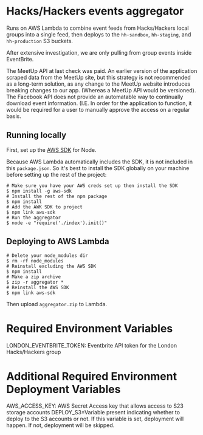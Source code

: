 # Hacks/Hackers events aggregator

Runs on AWS Lambda to combine event feeds from Hacks/Hackers local groups into a single feed, then deploys to the `hh-sandbox`, `hh-staging`, and `hh-production` S3 buckets.

After extensive investigation, we are only pulling from group events inside EventBrite.

The MeetUp API at last check was paid. An earlier version of the application scraped data from the MeetUp site, but this strategy is not recommended as a long-term solution, as any change to the MeetUp website introduces breaking changes to our app. (Whereas a MeetUp API would be versioned). 
The Facebook API does not provide an automatable way to continually download event information. (I.E. In order for the application to function, it would be required for a user to manually approve the access on a regular basis.

## Running locally

First, set up the [AWS SDK](http://docs.aws.amazon.com/sdk-for-javascript/v2/developer-guide/getting-started-nodejs.html#getting-started-nodejs-install-sdk) for Node.

Because AWS Lambda automatically includes the SDK, it is not included in this `package.json`. So it's best to install the SDK globally on your machine before setting up the rest of the project:

```
# Make sure you have your AWS creds set up then install the SDK
$ npm install -g aws-sdk
# Install the rest of the npm package
$ npm install
# Add the AWK SDK to project
$ npm link aws-sdk
# Run the aggregator
$ node -e "require('./index').init()"
```

## Deploying to AWS Lambda

```
# Delete your node_modules dir
$ rm -rf node_modules
# Reinstall excluding the AWS SDK
$ npm install
# Make a zip archive
$ zip -r aggregator *
# Reinstall the AWS SDK
$ npm link aws-sdk
```

Then upload `aggregator.zip` to Lambda.




# Required Environment Variables
LONDON_EVENTBRITE_TOKEN: Eventbrite API token for the London Hacks/Hackers group


# Additional Required Environment Deployment Variables
AWS_ACCESS_KEY: AWS Secret Access key that allows access to S23 storage accounts
DEPLOY_S3=Variable present indicating whether to deploy to the S3 accounts or not. If this variable is set, deployment will happen. If not, deployment will be skipped.
